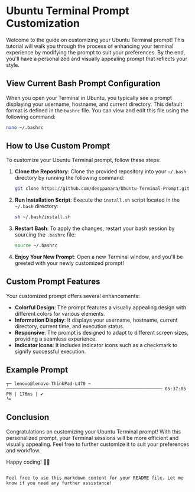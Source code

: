 # Ubuntu Terminal Prompt Customization

Welcome to the guide on customizing your Ubuntu Terminal prompt! This tutorial will walk you through the process of enhancing your terminal experience by modifying the prompt to suit your preferences. By the end, you'll have a personalized and visually appealing prompt that reflects your style.

## View Current Bash Prompt Configuration

When you open your Terminal in Ubuntu, you typically see a prompt displaying your username, hostname, and current directory. This default format is defined in the `bashrc` file. You can view and edit this file using the following command:

```bash
nano ~/.bashrc
```

## How to Use Custom Prompt

To customize your Ubuntu Terminal prompt, follow these steps:

1. **Clone the Repository**: Clone the provided repository into your `~/.bash` directory by running the following command:

    ```bash
    git clone https://github.com/deeppanara/Ubuntu-Terminal-Prompt.git ~/.bash
    ```

2. **Run Installation Script**: Execute the `install.sh` script located in the `~/.bash` directory:

    ```bash
    sh ~/.bash/install.sh
    ```

3. **Restart Bash**: To apply the changes, restart your bash session by sourcing the `.bashrc` file:

    ```bash
    source ~/.bashrc
    ```

4. **Enjoy Your New Prompt**: Open a new Terminal window, and you'll be greeted with your newly customized prompt!

## Custom Prompt Features

Your customized prompt offers several enhancements:

- **Colorful Design**: The prompt features a visually appealing design with different colors for various elements.
- **Information Display**: It displays your username, hostname, current directory, current time, and execution status.
- **Responsive**: The prompt is designed to adapt to different screen sizes, providing a seamless experience.
- **Indicator Icons**: It includes indicator icons such as a checkmark to signify successful execution.

## Example Prompt

```plaintext
┬─ lenovo@lenovo-ThinkPad-L470 ~ ─────────────────────────────────────────────────────────── 05:37:05 PM | 176ms | ✔
╰➤
```

## Conclusion

Congratulations on customizing your Ubuntu Terminal prompt! With this personalized prompt, your Terminal sessions will be more efficient and visually appealing. Feel free to further customize it to suit your preferences and workflow.

Happy coding! 🚀🎉
```

Feel free to use this markdown content for your README file. Let me know if you need any further assistance!
